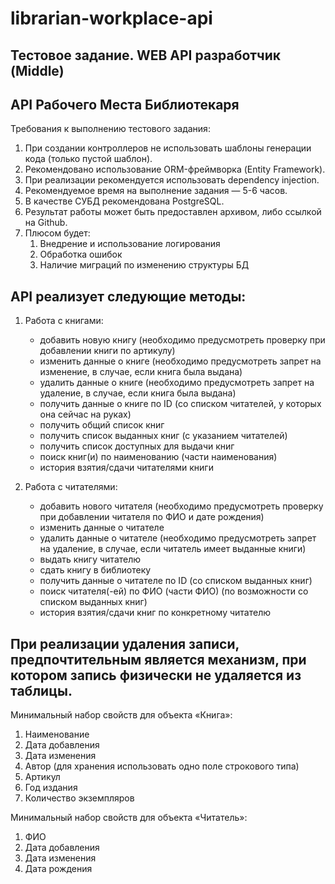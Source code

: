 # librarian-workplace-api

## Тестовое задание. WEB API разработчик (Middle)

## API Рабочего Места Библиотекаря
Требования к выполнению тестового задания:

1. При создании контроллеров не использовать шаблоны генерации кода (только пустой шаблон).
2. Рекомендовано использование ORM-фреймворка (Entity Framework).
3. При реализации рекомендуется использовать dependency injection.
4. Рекомендуемое время на выполнение задания — 5-6 часов.
5. В качестве СУБД рекомендована PostgreSQL.
6. Результат работы может быть предоставлен архивом, либо ссылкой на Github.
7. Плюсом будет:
   1. Внедрение и использование логирования
   2. Обработка ошибок
   3. Наличие миграций по изменению структуры БД
  
## API реализует следующие методы: 

1. Работа с книгами:
   - добавить новую книгу (необходимо предусмотреть проверку при добавлении книги по артикулу)
   - изменить данные о книге (необходимо предусмотреть запрет на изменение, в случае, если книга была выдана)
   - удалить данные о книге (необходимо предусмотреть запрет на удаление, в случае, если книга была выдана)
   - получить данные о книге по ID (со списком читателей, у которых она сейчас на руках)
   - получить общий список книг
   - получить список выданных книг (с указанием читателей)
   - получить список доступных для выдачи книг
   - поиск книг(и) по наименованию (части наименования)
   - история взятия/сдачи читателями книги

2. Работа с читателями:
   - добавить нового читателя (необходимо предусмотреть проверку при добавлении читателя по ФИО и дате рождения)
   - изменить данные о читателе
   - удалить данные о читателе (необходимо предусмотреть запрет на удаление, в случае, если читатель имеет выданные книги)
   - выдать книгу читателю
   - сдать книгу в библиотеку
   - получить данные о читателе по ID (со списком выданных книг)
   - поиск читателя(-ей) по ФИО (части ФИО) (по возможности со списком выданных книг)
   - история взятия/сдачи книг по конкретному читателю

## При реализации удаления записи, предпочтительным является механизм, при котором запись физически не удаляется из таблицы.

Минимальный набор свойств для объекта «Книга»: 
  1. Наименование
  2. Дата добавления
  3. Дата изменения
  4. Автор (для хранения использовать одно поле строкового типа)
  5. Артикул
  6. Год издания
  7. Количество экземпляров

Минимальный набор свойств для объекта «Читатель»: 
  1. ФИО
  2. Дата добавления
  3. Дата изменения
  4. Дата рождения
